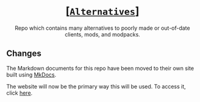 <div align="center">

# [[`Alternatives`](https://microcontrollersdev.github.io/Alternatives/)]
Repo which contains many
alternatives to poorly made
or out-of-date clients, mods,
and modpacks.

</div>

## Changes
The Markdown documents for this repo
have been moved to their own site
built using [MkDocs](https://www.mkdocs.org/).

The website will now be the primary
way this will be used. To access it,
click [here](https://microcontrollersdev.github.io/Alternatives/).
